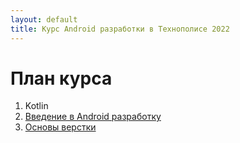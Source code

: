 ```yaml
---
layout: default
title: Курс Android разработки в Технополисе 2022
---
```


# План курса

1. Kotlin
2. [Введение в Android разработку](02-intro/)
3. [Основы верстки](03-views-layouts-recycler/)
